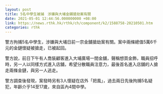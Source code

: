 ```yaml
---
layout: post
title: 5名中學生被捕　涉嫌與大埔金舖搶劫案有關
date: 2021-05-01 12:44:56.000000000 +08:00
link: https://news.rthk.hk/rthk/ch/component/k2/1588758-20210501.htm
categories: rthk
---
```


警方拘捕5名中學生，涉嫌與大埔日前一宗金舖搶劫案有關。案中兩條總值5萬6千元的金鏈懷疑被搶走，已被起回。

警方說，前日下午有人喬裝顧客進入大埔廣場一間金舖，聲稱想買金飾，職員招呼時，另一人以同樣方式進入店舖，希望分散職員注意力，最後首名進入店舖的人搶走兩條金鏈，與另一人逃走。

警方調查後發現，案發時另有3人懷疑在店外「把風」，過去兩日先後拘捕5名疑犯，年齡介乎14至17歲，來自區內4間中學。
